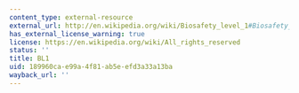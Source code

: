 ```yaml
---
content_type: external-resource
external_url: http://en.wikipedia.org/wiki/Biosafety_level_1#Biosafety_level_1
has_external_license_warning: true
license: https://en.wikipedia.org/wiki/All_rights_reserved
status: ''
title: BL1
uid: 189960ca-e99a-4f81-ab5e-efd3a33a13ba
wayback_url: ''
---
```

